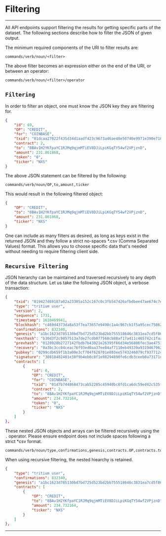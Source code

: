 # Filtering
-----------------------------------

All API endpoints support filtering the results for getting specific parts of the dataset. The following sections describe how to filter the JSON of given output.

The minimum required components of the URI to filter results are:

```
commands/verb/noun/<filter>
```

The above filter becomes an expression either on the end of the URI, or between an operator:

```
commands/verb/noun/<filter>/operator
```

## `Filtering`

In order to filter an object, one must know the JSON key they are filtering for.

```json
{
    "id": 69,
    "OP": "CREDIT",
    "for": "COINBASE",
    "txid": "01dcaa27022f435d34d1aadf423c9673a46ae48e50740e9971e390e7187dd1bae23ad3d3d65900cc10f98ada7b8f0bec70693a3f8f49b30b7aeeba0cd485c10e",
    "contract": 2,
    "to": "8BAv1H2YKfpaYC1RJMq9qjmMTiEV8DJiLpiKGqTY54wf2VPjznD",
    "amount": 231.861868,
    "token": "0",
    "ticker": "NXS"
}
```

The above JSON statement can be filtered by the following:

```
commands/verb/noun/OP,to,amount,ticker
```

This would result in the following filtered object:

```json
{
    "OP": "CREDIT",
    "to": "8BAv1H2YKfpaYC1RJMq9qjmMTiEV8DJiLpiKGqTY54wf2VPjznD",
    "amount": 231.861868,
    "ticker": "NXS"
}
```

One can include as many filters as desired, as long as keys exist in the returned JSON and they follow a strict no-spaces *.csv (Comma Separated Values) format. This allows you to choose specific data that's needed without needing to require filtering client side.

## `Recursive Filtering`

JSON hierarchy can be maintained and traversed recursively to any depth of the data structure. Let us take the following JSON object, a verbose transaction:

```json
{
    "txid": "019427d69187a02a23305a152c167c0c3fb547426afbdbee47ae674c7ea5a3d8f70e9a29c818f213edf1ce2721ae8bb81652e8cc77aac842df3c371027fa4e60",
    "type": "tritium user",
    "version": 2,
    "sequence": 1731,
    "timestamp": 1610469941,
    "blockhash": "c469d4373da8a53f7ea73657e9498c1a4c967cb1f5a95cec7586263b564d7f1bdf21a0b595ab95102450282179e7622e18739ceecadac078e3a92ecf5969466e6731753312efe5f0b83833d3bbcff70d5d89576f88d750216944b4e8f8cffbb8c623fb6e677092c05347f4e22f1bfcd49f74e757dd32c5cfd50cefd2530ee9fb",
    "confirmations": 832340,
    "genesis": "a1bc1623d785130bd7bd725d523bd2bb755518646c3831ea7cd5f86883845901",
    "nexthash": "b30d3f2c9857513a7de27cdb077568cb80af17a411c465742c1faa30ffa6491e",
    "prevhash": "0128928b2727142fbdb7b43021e26395f66d34e56806fec3ae47533d887dcbf8307109656e4321747204b25d27d6a1d86331b855939655525bf964e3b191a8bd",
    "recovery": "0a3bc3cc04ceac76f93ed0aa37ee84af7110eb49339a9319467962dad582607a",
    "pubkey": "0299cdb659f1b3a00e3cf704f628701e803ee5743246079cf937712cc6e44275653cdae80e9a680904f030fa0691c581fec506409b22be1c39416df9d438d0476d",
    "signature": "30818402401e38f9b4eb0c8f1e98294890fe6cdb3ceeb0a73171d02767d03d1c62fed806466daca8f4f4e6e8c44f83b62b5ec647804edf1f00113bcb0c478686de0ebd69140240372cc4fc0dfc7d4bbf0f50df4ac934347591911be46bd85154aff5224af68e67738890187a997e8cdc04d5b41af5483e310ddb1d9c05b7c645bd750e4e325196",
    "contracts": [
        {
            "id": 0,
            "OP": "CREDIT",
            "for": "COINBASE",
            "txid": "01d7b744868473cab52285c45940bc8fd1ca6dc59ed42c535fb9e196d80c574b230745ce395d146ad261ef5736100d027a5595504c886deb975f7dca8ab97e81",
            "contract": 2,
            "to": "8BAv1H2YKfpaYC1RJMq9qjmMTiEV8DJiLpiKGqTY54wf2VPjznD",
            "amount": 234.732164,
            "token": "0",
            "ticker": "NXS"
        }
    ]
},

```

These nested JSON objects and arrays can be filtered recursively using the `.` operator. Please ensure endpoint does not include spaces following a strict *csv format.

```
commands/verb/noun/type,confirmations,genesis,contracts.OP,contracts.to,contracts.amount,contracts.ticker
```

When using recursive filtering, the nested hiearchy is retained.

```json
{
    "type": "tritium user",
    "confirmations": 832340,
    "genesis": "a1bc1623d785130bd7bd725d523bd2bb755518646c3831ea7cd5f86883845901",
    "contracts": [
        {
            "OP": "CREDIT",
            "to": "8BAv1H2YKfpaYC1RJMq9qjmMTiEV8DJiLpiKGqTY54wf2VPjznD",
            "amount": 234.732164,
            "ticker": "NXS"
        }
    ]
},

```

-----------------------------------

